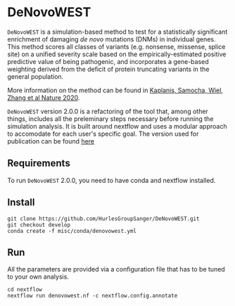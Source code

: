 # DeNovoWEST  

`DeNovoWEST` is a simulation-based method to test for a statistically significant enrichment of damaging *de novo* mutations (DNMs) in individual genes. This method scores all classes of variants (e.g. nonsense, missense, splice site) on a unified severity scale based on the empirically-estimated positive predictive value of being pathogenic, and incorporates a gene-based weighting derived from the deficit of protein truncating variants in the general population.  

More information on the method can be found in [Kaplanis, Samocha, Wiel, Zhang et al Nature 2020](https://www.nature.com/articles/s41586-020-2832-5).  

`DeNovoWEST` version 2.0.0 is a refactoring of the tool that, among other things, includes all the preleminary steps necessary before running the simulation analysis. It is built around nextflow and uses a modular approach to accomodate for each user's specific goal. The version used for publication can be found [here](https://github.com/HurlesGroupSanger/DeNovoWEST/tree/v1.0.0)


## Requirements  

To run `DeNovoWEST` 2.0.0, you need to have conda and nextflow installed.


## Install

```
git clone https://github.com/HurlesGroupSanger/DeNovoWEST.git
git checkout develop
conda create -f misc/conda/denovowest.yml
```

## Run

All the parameters are provided via a configuration file that has to be tuned to your own analysis. 

```
cd nextflow
nextflow run denovowest.nf -c nextflow.config.annotate
```

